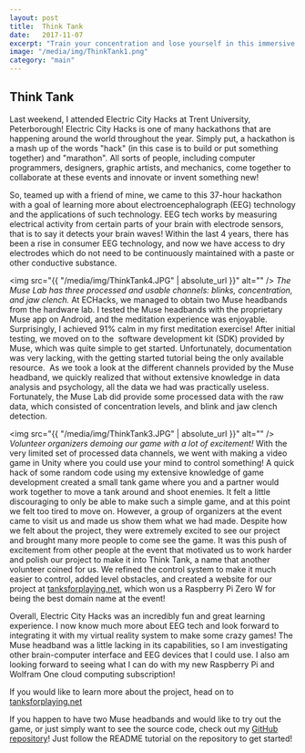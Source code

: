 ```yaml
---
layout: post
title:  Think Tank
date:   2017-11-07
excerpt: "Train your concentration and lose yourself in this immersive telepathic co-op tank game!"
image: "/media/img/ThinkTank1.png"
category: "main"
---
```


## Think Tank
Last weekend, I attended Electric City Hacks at Trent University, Peterborough! Electric City Hacks is one of many hackathons that are happening around the world throughout the year. Simply put, a hackathon is a mash up of the words "hack" (in this case is to build or put something together) and "marathon". All sorts of people, including computer programmers, designers, graphic artists, and mechanics, come together to collaborate at these events and innovate or invent something new!

So, teamed up with a friend of mine, we came to this 37-hour hackathon with a goal of learning more about electroencephalograph (EEG) technology and the applications of such technology. EEG tech works by measuring electrical activity from certain parts of your brain with electrode sensors, that is to say it detects your brain waves! Within the last 4 years, there has been a rise in consumer EEG technology, and now we have access to dry electrodes which do not need to be continuously maintained with a paste or other conductive substance.

<span class="image left"><img src="{{ "/media/img/ThinkTank4.JPG" | absolute_url }}" alt="" />
    <i>The Muse Lab has three processed and usable channels: blinks, concentration, and jaw clench.</i>
</span>
At ECHacks, we managed to obtain two Muse headbands from the hardware lab. I tested the Muse headbands with the proprietary Muse app on Android, and the meditation experience was enjoyable. Surprisingly, I achieved 91% calm in my first meditation exercise! After initial testing, we moved on to the  software development kit (SDK) provided by Muse, which was quite simple to get started. Unfortunately, documentation was very lacking, with the getting started tutorial being the only available resource.  As we took a look at the different channels provided by the Muse headband, we quickly realized that without extensive knowledge in data analysis and psychology, all the data we had was practically useless. Fortunately, the Muse Lab did provide some processed data with the raw data, which consisted of concentration levels, and blink and jaw clench detection.

<span class="image right"><img src="{{ "/media/img/ThinkTank3.JPG" | absolute_url }}" alt="" />
    <i>Volunteer organizers demoing our game with a lot of excitement!</i>
</span>
With the very limited set of processed data channels, we went with making a video game in Unity where you could use your mind to control something! A quick hack of some random code using my extensive knowledge of game development created a small tank game where you and a partner would work together to move a tank around and shoot enemies. It felt a little discouraging to only be able to make such a simple game, and at this point we felt too tired to move on. However, a group of organizers at the event came to visit us and made us show them what we had made. Despite how we felt about the project, they were extremely excited to see our project and brought many more people to come see the game. It was this push of excitement from other people at the event that motivated us to work harder and polish our project to make it into Think Tank, a name that another volunteer coined for us. We refined the control system to make it much easier to control, added level obstacles, and created a website for our project at [tanksforplaying.net](http://tanksforplaying.net), which won us a Raspberry Pi Zero W for being the best domain name at the event!

Overall, Electric City Hacks was an incredibly fun and great learning experience. I now know much more about EEG tech and look forward to integrating it with my virtual reality system to make some crazy games! The Muse headband was a little lacking in its capabilities, so I am investigating other brain-computer interface and EEG devices that I could use. I also am looking forward to seeing what I can do with my new Raspberry Pi and Wolfram One cloud computing subscription!

If you would like to learn more about the project, head on to [tanksforplaying.net](http://tanksforplaying.net)

If you happen to have two Muse headbands and would like to try out the game, or just simply want to see the source code, check out my [GitHub repository](https://github.com/WilliamLQin/Think-Tank)! Just follow the README tutorial on the repository to get started!
